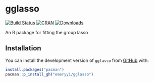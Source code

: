 # gglasso

[![Build Status](https://travis-ci.org/emeryyi/gglasso.svg?branch=master)](https://travis-ci.org/emeryyi/gglasso) [![CRAN](http://www.r-pkg.org/badges/version/gglasso?color=blue)](http://cran.rstudio.com/package=gglasso) [![Downloads](http://cranlogs.r-pkg.org/badges/grand-total/gglasso?color=green)](http://www.r-pkg.org/pkg/gglasso)

An R package for fitting the group lasso

## Installation

You can install the development version of `gglasso` from [GitHub](https://github.com/emeryyi/gglasso) with:

```R
install.packages("pacman")
pacman::p_install_gh("emeryyi/gglasso")
```

